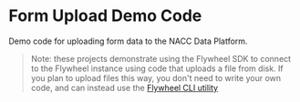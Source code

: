 # Form Upload Demo Code

Demo code for uploading form data to the NACC Data Platform.

> Note: these projects demonstrate using the Flywheel SDK to connect to the Flywheel instance using code that uploads a file from disk.
> If you plan to upload files this way, you don't need to write your own code, and can instead use the [Flywheel CLI utility](https://flywheel-io.gitlab.io/tools/app/cli/fw-beta/)

